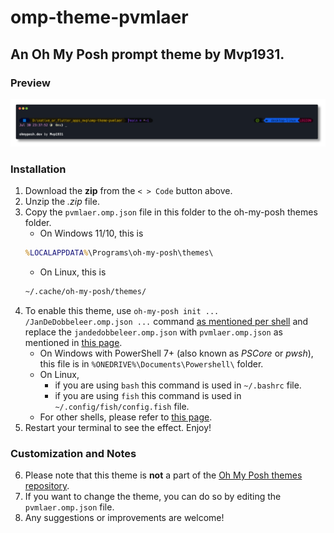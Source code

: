 # omp-theme-pvmlaer

## An Oh My Posh prompt theme by Mvp1931.

### Preview

![pvmlaer-omp-theme-preview](./pvmlaer_theme.png)

### Installation

1. Download the **zip** from the `< > Code` button above.
2. Unzip the _.zip_ file.
3. Copy the `pvmlaer.omp.json` file in this folder to the oh-my-posh themes folder.
    - On Windows 11/10, this is
    ```cmd
    %LOCALAPPDATA%\Programs\oh-my-posh\themes\
    ```
    - On Linux, this is
    ```bash
    ~/.cache/oh-my-posh/themes/
    ```
4. To enable this theme, use `oh-my-posh init ... /JanDeDobbeleer.omp.json ...` command [as mentioned per shell](https://ohmyposh.dev/docs/installation/prompt) and replace the `jandedobbeleer.omp.json` with `pvmlaer.omp.json` as mentioned in [this page](https://ohmyposh.dev/docs/installation/customize#shell-syntax).
    - On Windows with PowerShell 7+ (also known as _PSCore_ or _pwsh_), this file is in `%ONEDRIVE%\Documents\Powershell\` folder.
    - On Linux,
        - if you are using `bash` this command is used in `~/.bashrc` file.
        - if you are using `fish` this command is used in `~/.config/fish/config.fish` file.
    - For other shells, please refer to [this page](https://ohmyposh.dev/docs/installation/prompt).
5. Restart your terminal to see the effect. Enjoy!

### Customization and Notes

6. Please note that this theme is **not** a part of the [Oh My Posh themes repository](https://github.com/JanDeDobbeleer/oh-my-posh/tree/main/themes).
7. If you want to change the theme, you can do so by editing the `pvmlaer.omp.json` file.
8. Any suggestions or improvements are welcome!
